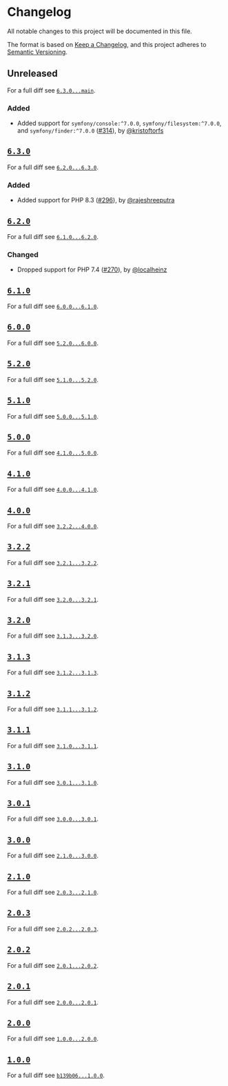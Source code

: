 # Changelog

All notable changes to this project will be documented in this file.

The format is based on [Keep a Changelog](https://keepachangelog.com/en/1.0.0/), and this project adheres to [Semantic Versioning](https://semver.org/spec/v2.0.0.html).

## Unreleased

For a full diff see [`6.3.0...main`][6.3.0...main].

### Added

- Added support for `symfony/console:^7.0.0`, `symfony/filesystem:^7.0.0`, and `symfony/finder:^7.0.0` ([#314]), by [@kristoftorfs]

## [`6.3.0`][6.3.0]

For a full diff see [`6.2.0...6.3.0`][6.2.0...6.3.0].

### Added

- Added support for PHP 8.3 ([#296]), by [@rajeshreeputra]

## [`6.2.0`][6.2.0]

For a full diff see [`6.1.0...6.2.0`][6.1.0...6.2.0].

### Changed

- Dropped support for PHP 7.4 ([#270]), by [@localheinz]

## [`6.1.0`][6.1.0]

For a full diff see [`6.0.0...6.1.0`][6.0.0...6.1.0].

## [`6.0.0`][6.0.0]

For a full diff see [`5.2.0...6.0.0`][5.2.0...6.0.0].

## [`5.2.0`][5.2.0]

For a full diff see [`5.1.0...5.2.0`][5.1.0...5.2.0].

## [`5.1.0`][5.1.0]

For a full diff see [`5.0.0...5.1.0`][5.0.0...5.1.0].

## [`5.0.0`][5.0.0]

For a full diff see [`4.1.0...5.0.0`][4.1.0...5.0.0].

## [`4.1.0`][4.1.0]

For a full diff see [`4.0.0...4.1.0`][4.0.0...4.1.0].

## [`4.0.0`][4.0.0]

For a full diff see [`3.2.2...4.0.0`][3.2.2...4.0.0].

## [`3.2.2`][3.2.2]

For a full diff see [`3.2.1...3.2.2`][3.2.1...3.2.2].

## [`3.2.1`][3.2.1]

For a full diff see [`3.2.0...3.2.1`][3.2.0...3.2.1].

## [`3.2.0`][3.2.0]

For a full diff see [`3.1.3...3.2.0`][3.1.3...3.2.0].

## [`3.1.3`][3.1.3]

For a full diff see [`3.1.2...3.1.3`][3.1.2...3.1.3].

## [`3.1.2`][3.1.2]

For a full diff see [`3.1.1...3.1.2`][3.1.1...3.1.2].

## [`3.1.1`][3.1.1]

For a full diff see [`3.1.0...3.1.1`][3.1.0...3.1.1].

## [`3.1.0`][3.1.0]

For a full diff see [`3.0.1...3.1.0`][3.0.1...3.1.0].

## [`3.0.1`][3.0.1]

For a full diff see [`3.0.0...3.0.1`][3.0.0...3.0.1].

## [`3.0.0`][3.0.0]

For a full diff see [`2.1.0...3.0.0`][2.1.0...3.0.0].

## [`2.1.0`][2.1.0]

For a full diff see [`2.0.3...2.1.0`][2.0.3...2.1.0].

## [`2.0.3`][2.0.3]

For a full diff see [`2.0.2...2.0.3`][2.0.2...2.0.3].

## [`2.0.2`][2.0.2]

For a full diff see [`2.0.1...2.0.2`][2.0.1...2.0.2].

## [`2.0.1`][2.0.1]

For a full diff see [`2.0.0...2.0.1`][2.0.0...2.0.1].

## [`2.0.0`][2.0.0]

For a full diff see [`1.0.0...2.0.0`][1.0.0...2.0.0].

## [`1.0.0`][1.0.0]

For a full diff see [`b139b06...1.0.0`][b139b06...1.0.0].

[1.0.0]: https://github.com/friendsoftwig/twigcs/releases/tag/1.0.0
[2.0.0]: https://github.com/friendsoftwig/twigcs/releases/tag/2.0.0
[2.0.1]: https://github.com/friendsoftwig/twigcs/releases/tag/2.0.1
[2.0.2]: https://github.com/friendsoftwig/twigcs/releases/tag/2.0.2
[2.0.3]: https://github.com/friendsoftwig/twigcs/releases/tag/v2.0.3
[2.1.0]: https://github.com/friendsoftwig/twigcs/releases/tag/v2.1.0
[3.0.0]: https://github.com/friendsoftwig/twigcs/releases/tag/v3.0.0
[3.0.1]: https://github.com/friendsoftwig/twigcs/releases/tag/v3.0.1
[3.1.0]: https://github.com/friendsoftwig/twigcs/releases/tag/v3.1.0
[3.1.1]: https://github.com/friendsoftwig/twigcs/releases/tag/v3.1.1
[3.1.2]: https://github.com/friendsoftwig/twigcs/releases/tag/v3.1.2
[3.1.3]: https://github.com/friendsoftwig/twigcs/releases/tag/v3.1.3
[3.2.0]: https://github.com/friendsoftwig/twigcs/releases/tag/v3.2.0
[3.2.1]: https://github.com/friendsoftwig/twigcs/releases/tag/v3.2.1
[3.2.2]: https://github.com/friendsoftwig/twigcs/releases/tag/v3.2.2
[4.0.0]: https://github.com/friendsoftwig/twigcs/releases/tag/v4.0.0
[4.1.0]: https://github.com/friendsoftwig/twigcs/releases/tag/v4.1.0
[5.0.0]: https://github.com/friendsoftwig/twigcs/releases/tag/v5.0.0
[5.1.0]: https://github.com/friendsoftwig/twigcs/releases/tag/v5.1.0
[5.2.0]: https://github.com/friendsoftwig/twigcs/releases/tag/5.2.0
[6.0.0]: https://github.com/friendsoftwig/twigcs/releases/tag/v6.0.0
[6.1.0]: https://github.com/friendsoftwig/twigcs/releases/tag/v6.1.0
[6.2.0]: https://github.com/friendsoftwig/twigcs/releases/tag/6.2.0
[6.3.0]: https://github.com/friendsoftwig/twigcs/releases/tag/6.3.0

[b139b06...1.0.0]: https://github.com/friendsoftwig/twigcs/compare/b139b06...1.0.0
[1.0.0...2.0.0]: https://github.com/friendsoftwig/twigcs/compare/1.0.0...2.0.0
[2.0.0...2.0.1]: https://github.com/friendsoftwig/twigcs/compare/2.0.0...2.0.1
[2.0.1...2.0.2]: https://github.com/friendsoftwig/twigcs/compare/2.0.1...2.0.2
[2.0.2...2.0.3]: https://github.com/friendsoftwig/twigcs/compare/2.0.2...v2.0.3
[2.0.3...2.1.0]: https://github.com/friendsoftwig/twigcs/compare/v2.0.3...v2.1.0
[2.1.0...3.0.0]: https://github.com/friendsoftwig/twigcs/compare/v2.1.0...v3.0.0
[3.0.0...3.0.1]: https://github.com/friendsoftwig/twigcs/compare/v3.0.0...v3.0.1
[3.0.1...3.1.0]: https://github.com/friendsoftwig/twigcs/compare/v3.0.1...v3.1.0
[3.1.0...3.1.1]: https://github.com/friendsoftwig/twigcs/compare/v3.1.0...v3.1.1
[3.1.1...3.1.2]: https://github.com/friendsoftwig/twigcs/compare/v3.1.1...v3.1.2
[3.1.2...3.1.3]: https://github.com/friendsoftwig/twigcs/compare/v3.1.2...v3.1.3
[3.1.3...3.2.0]: https://github.com/friendsoftwig/twigcs/compare/v3.1.3...v3.2.0
[3.2.0...3.2.1]: https://github.com/friendsoftwig/twigcs/compare/v3.2.0...v3.2.1
[3.2.1...3.2.2]: https://github.com/friendsoftwig/twigcs/compare/v3.2.1...v3.2.2
[3.2.2...4.0.0]: https://github.com/friendsoftwig/twigcs/compare/v3.2.2...v4.0.0
[4.0.0...4.1.0]: https://github.com/friendsoftwig/twigcs/compare/v4.0.0...v4.1.0
[4.1.0...5.0.0]: https://github.com/friendsoftwig/twigcs/compare/v4.1.0...5.0.0
[5.0.0...5.1.0]: https://github.com/friendsoftwig/twigcs/compare/5.0.0...v5.1.0
[5.1.0...5.2.0]: https://github.com/friendsoftwig/twigcs/compare/v5.1.0...5.2.0
[5.2.0...6.0.0]: https://github.com/friendsoftwig/twigcs/compare/5.2.0...v6.0.0
[6.0.0...6.1.0]: https://github.com/friendsoftwig/twigcs/compare/v6.0.0...v6.1.0
[6.1.0...6.2.0]: https://github.com/friendsoftwig/twigcs/compare/v6.1.0...6.2.0
[6.2.0...6.3.0]: https://github.com/friendsoftwig/twigcs/compare/6.2.0...6.3.0
[6.3.0...main]: https://github.com/friendsoftwig/twigcs/compare/6.3.0...main

[#270]: https://github.com/friendsoftwig/twigcs/pull/270
[#296]: https://github.com/friendsoftwig/twigcs/pull/296
[#314]: https://github.com/friendsoftwig/twigcs/pull/314

[@kristoftorfs]: https://github.com/kristoftorfs
[@localheinz]: https://github.com/localheinz
[@rajeshreeputra]: https://github.com/rajeshreeputra
